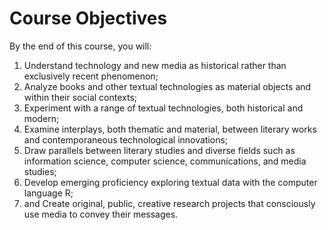 # Course Objectives

By the end of this course, you will:

1. Understand technology and new media as historical rather than exclusively recent phenomenon;
2. Analyze books and other textual technologies as material objects and within their social contexts;
3. Experiment with a range of textual technologies, both historical and modern;
4. Examine interplays, both thematic and material, between literary works and contemporaneous technological innovations;
5. Draw parallels between literary studies and diverse fields such as information science, computer science, communications, and media studies;
6. Develop emerging proficiency exploring textual data with the computer language R; 
7. and Create original, public, creative research projects that consciously use media to convey their messages.